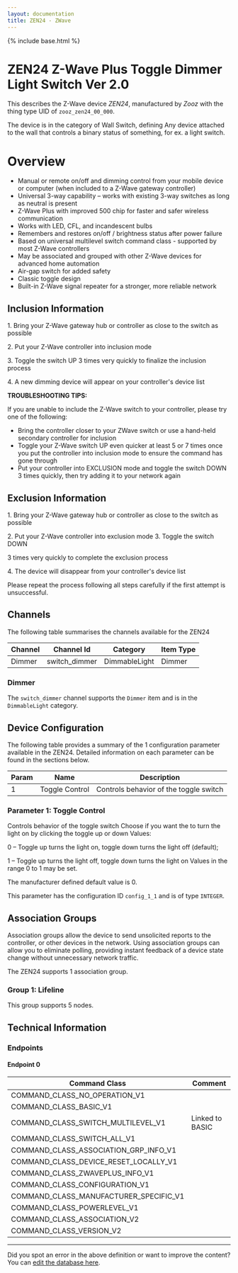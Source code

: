 ```yaml
---
layout: documentation
title: ZEN24 - ZWave
---
```


{% include base.html %}

# ZEN24 Z-Wave Plus Toggle Dimmer Light Switch Ver 2.0
This describes the Z-Wave device *ZEN24*, manufactured by *Zooz* with the thing type UID of ```zooz_zen24_00_000```.

The device is in the category of Wall Switch, defining Any device attached to the wall that controls a binary status of something, for ex. a light switch.

# Overview
- Manual or remote on/off and dimming control from your mobile device or computer (when included to a Z-Wave gateway controller)
- Universal 3-way capability – works with existing 3-way switches as long as neutral is present
- Z-Wave Plus with improved 500 chip for faster and safer wireless communication
- Works with LED, CFL, and incandescent bulbs
- Remembers and restores on/off / brightness status after power failure
- Based on universal multilevel switch command class - supported by most Z-Wave controllers
- May be associated and grouped with other Z-Wave devices for advanced home automation
- Air-gap switch for added safety
- Classic toggle design
- Built-in Z-Wave signal repeater for a stronger, more reliable network

## Inclusion Information
1\. Bring your Z-Wave gateway hub or controller as close to the switch as possible

2\. Put your Z-Wave controller into inclusion mode

3\. Toggle the switch UP 3 times very quickly to finalize the inclusion process

4\. A new dimming device will appear on your controller's device list

**TROUBLESHOOTING TIPS:**

If you are unable to include the Z-Wave switch to your controller, please try one of the following:

- Bring the controller closer to your ZWave switch or use a hand-held secondary controller for inclusion
- Toggle your Z-Wave switch UP even quicker at least 5 or 7 times once you put the controller into inclusion mode to ensure the command has gone through
- Put your controller into EXCLUSION mode and toggle the switch DOWN 3 times quickly, then try adding it to your network again

## Exclusion Information
1\. Bring your Z-Wave gateway hub or controller as close to the switch as possible

2\. Put your Z-Wave controller into exclusion mode 3. Toggle the switch DOWN

3 times very quickly to complete the exclusion process

4\. The device will disappear from your controller's device list

Please repeat the process following all steps carefully if the first attempt is unsuccessful.

## Channels
The following table summarises the channels available for the ZEN24

| Channel | Channel Id | Category | Item Type |
|---------|------------|----------|-----------|
| Dimmer | switch_dimmer | DimmableLight | Dimmer | 

### Dimmer
The ```switch_dimmer``` channel supports the ```Dimmer``` item and is in the ```DimmableLight``` category.



## Device Configuration
The following table provides a summary of the 1 configuration parameter available in the ZEN24.
Detailed information on each parameter can be found in the sections below.

| Param | Name  | Description |
|-------|-------|-------------|
| 1 | Toggle Control | Controls behavior of the toggle switch |

### Parameter 1: Toggle Control
Controls behavior of the toggle switch
Choose if you want the to turn the light on by clicking the toggle up or down Values:

0 – Toggle up turns the light on, toggle down turns the light off (default);

1 – Toggle up turns the light off, toggle down turns the light on
Values in the range 0 to 1 may be set.

The manufacturer defined default value is 0.

This parameter has the configuration ID ```config_1_1``` and is of type ```INTEGER```.


## Association Groups
Association groups allow the device to send unsolicited reports to the controller, or other devices in the network. Using association groups can allow you to eliminate polling, providing instant feedback of a device state change without unnecessary network traffic.

The ZEN24 supports 1 association group.

### Group 1: Lifeline

This group supports 5 nodes.

## Technical Information

### Endpoints

#### Endpoint 0

| Command Class | Comment |
|---------------|---------|
| COMMAND_CLASS_NO_OPERATION_V1| |
| COMMAND_CLASS_BASIC_V1| |
| COMMAND_CLASS_SWITCH_MULTILEVEL_V1| Linked to BASIC|
| COMMAND_CLASS_SWITCH_ALL_V1| |
| COMMAND_CLASS_ASSOCIATION_GRP_INFO_V1| |
| COMMAND_CLASS_DEVICE_RESET_LOCALLY_V1| |
| COMMAND_CLASS_ZWAVEPLUS_INFO_V1| |
| COMMAND_CLASS_CONFIGURATION_V1| |
| COMMAND_CLASS_MANUFACTURER_SPECIFIC_V1| |
| COMMAND_CLASS_POWERLEVEL_V1| |
| COMMAND_CLASS_ASSOCIATION_V2| |
| COMMAND_CLASS_VERSION_V2| |

---

Did you spot an error in the above definition or want to improve the content?
You can [edit the database here](http://www.cd-jackson.com/index.php/zwave/zwave-device-database/zwave-device-list/devicesummary/789).

